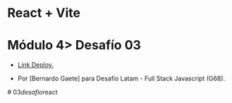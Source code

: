 # React + Vite
<h1>Módulo 4> Desafío 03</h1>

<ul>
  <li><a href="https://03-desafio-react-712m-rjqhg3p3m-bernogaetes-projects.vercel.app/"><p>Link Deploy.</p></a></li>
  <li><p>Por [Bernardo Gaete] para Desafío Latam - Full Stack Javascript (G68).</p></li>
</ul>


#   0 3 _ d e s a f i o _ r e a c t 
 

 
 
